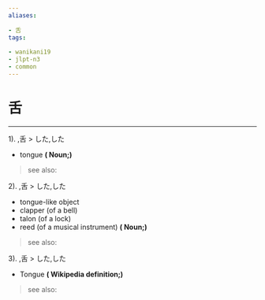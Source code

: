 ```yaml
---
aliases:
    
- 舌
tags:
    
- wanikani19
- jlpt-n3
- common
---
```


# 舌
---
1).
,舌 > した,した

- tongue
**( Noun;)**
> see also: 
            
2).
,舌 > した,した

- tongue-like object
- clapper (of a bell)
- talon (of a lock)
- reed (of a musical instrument)
**( Noun;)**
> see also: 
            
3).
,舌 > した,した

- Tongue
**( Wikipedia definition;)**
> see also: 
            